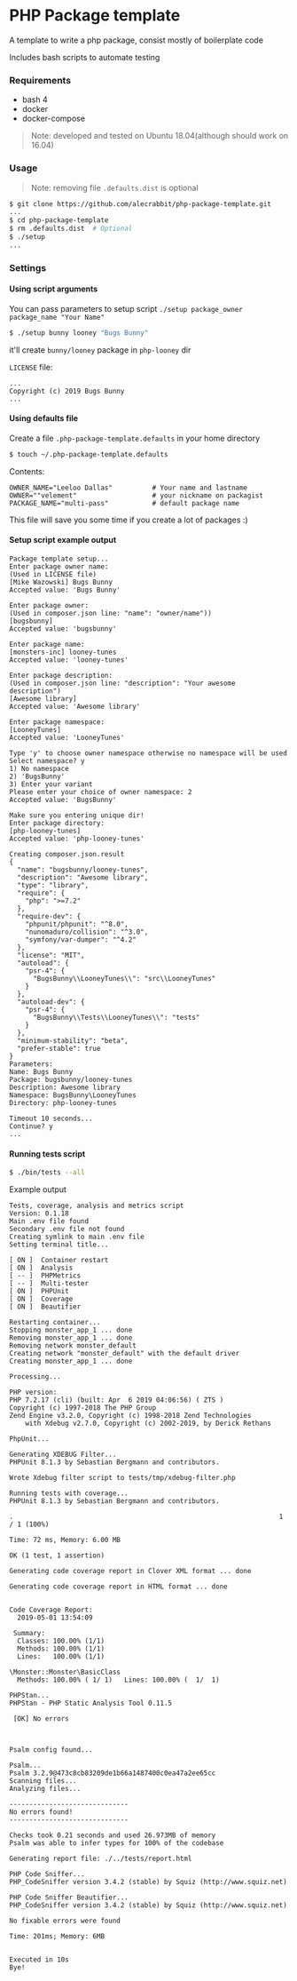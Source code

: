 # PHP Package template

A template to write a php package, consist mostly of boilerplate code

Includes bash scripts to automate testing

### Requirements
 - bash 4
 - docker
 - docker-compose

> Note: developed and tested on Ubuntu 18.04(although should work on 16.04)

### Usage
> Note: removing file `.defaults.dist` is optional
```bash
$ git clone https://github.com/alecrabbit/php-package-template.git
...
$ cd php-package-template
$ rm .defaults.dist  # Optional
$ ./setup
...
```
### Settings
#### Using script arguments
 You can pass parameters to setup script
 `./setup package_owner package_name "Your Name"`
 ```bash
 $ ./setup bunny looney "Bugs Bunny"
 ``` 
 it'll create `bunny/looney` package in `php-looney` dir

 `LICENSE` file:
 ```
 ...
 Copyright (c) 2019 Bugs Bunny
 ...
 ```
#### Using defaults file
Create a file `.php-package-template.defaults` in your home directory
```bash
$ touch ~/.php-package-template.defaults
```
Contents:
```
OWNER_NAME="Leeloo Dallas"          # Your name and lastname
OWNER=""velement"                   # your nickname on packagist
PACKAGE_NAME="multi-pass"           # default package name
```
This file will save you some time if you create a lot of packages :)

#### Setup script example output
```
Package template setup...
Enter package owner name:
(Used in LICENSE file)
[Mike Wazowski] Bugs Bunny
Accepted value: 'Bugs Bunny'

Enter package owner:
(Used in composer.json line: "name": "owner/name"))
[bugsbunny] 
Accepted value: 'bugsbunny'

Enter package name:
[monsters-inc] looney-tunes
Accepted value: 'looney-tunes'

Enter package description:
(Used in composer.json line: "description": "Your awesome description")
[Awesome library] 
Accepted value: 'Awesome library'

Enter package namespace:
[LooneyTunes] 
Accepted value: 'LooneyTunes'

Type 'y' to choose owner namespace otherwise no namespace will be used
Select namespace? y
1) No namespace
2) 'BugsBunny'
3) Enter your variant
Please enter your choice of owner namespace: 2
Accepted value: 'BugsBunny'

Make sure you entering unique dir!
Enter package directory:
[php-looney-tunes] 
Accepted value: 'php-looney-tunes'

Creating composer.json.result
{
  "name": "bugsbunny/looney-tunes",
  "description": "Awesome library",
  "type": "library",
  "require": {
    "php": ">=7.2"
  },
  "require-dev": {
    "phpunit/phpunit": "^8.0",
    "nunomaduro/collision": "^3.0",
    "symfony/var-dumper": "^4.2"
  },
  "license": "MIT",
  "autoload": {
    "psr-4": {
      "BugsBunny\\LooneyTunes\\": "src\\LooneyTunes"
    }
  },
  "autoload-dev": {
    "psr-4": {
      "BugsBunny\\Tests\\LooneyTunes\\": "tests"
    }
  },
  "minimum-stability": "beta",
  "prefer-stable": true
}
Parameters:
Name: Bugs Bunny
Package: bugsbunny/looney-tunes
Description: Awesome library
Namespace: BugsBunny\LooneyTunes
Directory: php-looney-tunes

Timeout 10 seconds...
Continue? y
...
```

#### Running tests script
```bash
$ ./bin/tests --all
```
Example output
```
Tests, coverage, analysis and metrics script
Version: 0.1.18
Main .env file found
Secondary .env file not found
Creating symlink to main .env file
Setting terminal title...

[ ON ]  Container restart
[ ON ]  Analysis
[ -- ]  PHPMetrics
[ -- ]  Multi-tester
[ ON ]  PHPUnit
[ ON ]  Coverage
[ ON ]  Beautifier

Restarting container...
Stopping monster_app_1 ... done
Removing monster_app_1 ... done
Removing network monster_default
Creating network "monster_default" with the default driver
Creating monster_app_1 ... done

Processing...

PHP version:
PHP 7.2.17 (cli) (built: Apr  6 2019 04:06:56) ( ZTS )
Copyright (c) 1997-2018 The PHP Group
Zend Engine v3.2.0, Copyright (c) 1998-2018 Zend Technologies
    with Xdebug v2.7.0, Copyright (c) 2002-2019, by Derick Rethans

PhpUnit...

Generating XDEBUG Filter...
PHPUnit 8.1.3 by Sebastian Bergmann and contributors.

Wrote Xdebug filter script to tests/tmp/xdebug-filter.php 

Running tests with coverage...
PHPUnit 8.1.3 by Sebastian Bergmann and contributors.

.                                                                   1 / 1 (100%)

Time: 72 ms, Memory: 6.00 MB

OK (1 test, 1 assertion)

Generating code coverage report in Clover XML format ... done

Generating code coverage report in HTML format ... done


Code Coverage Report:   
  2019-05-01 13:54:09   
                        
 Summary:               
  Classes: 100.00% (1/1)
  Methods: 100.00% (1/1)
  Lines:   100.00% (1/1)

\Monster::Monster\BasicClass
  Methods: 100.00% ( 1/ 1)   Lines: 100.00% (  1/  1)

PHPStan...
PHPStan - PHP Static Analysis Tool 0.11.5
                                                                                                                        
 [OK] No errors                                                                                                         
                                                                                                                        


Psalm config found...

Psalm...
Psalm 3.2.9@473c8cb83209de1b66a1487400c0ea47a2ee65cc
Scanning files...
Analyzing files...

------------------------------
No errors found!
------------------------------

Checks took 0.21 seconds and used 26.973MB of memory
Psalm was able to infer types for 100% of the codebase

Generating report file: ./../tests/report.html

PHP Code Sniffer...
PHP_CodeSniffer version 3.4.2 (stable) by Squiz (http://www.squiz.net)

PHP Code Sniffer Beautifier...
PHP_CodeSniffer version 3.4.2 (stable) by Squiz (http://www.squiz.net)

No fixable errors were found

Time: 201ms; Memory: 6MB


Executed in 10s
Bye!
```
